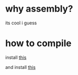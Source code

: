 # why assembly?
its cool i guess

# how to compile
install [this](https://www.nasm.org/)

and install [this](https://gcc.gnu.org/)
